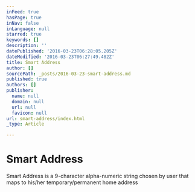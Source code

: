```yaml
---
inFeed: true
hasPage: true
inNav: false
inLanguage: null
starred: true
keywords: []
description: ''
datePublished: '2016-03-23T06:28:05.205Z'
dateModified: '2016-03-23T06:27:49.482Z'
title: Smart Address
author: []
sourcePath: _posts/2016-03-23-smart-address.md
published: true
authors: []
publisher:
  name: null
  domain: null
  url: null
  favicon: null
url: smart-address/index.html
_type: Article

---
```

# Smart Address

Smart Address is a 9-character alpha-numeric string chosen by user
that maps to his/her temporary/permanent home address